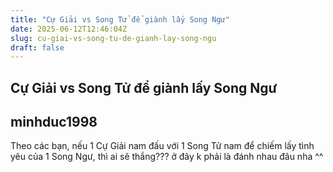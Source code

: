 ```yaml
---
title: "Cự Giải vs Song Tử để giành lấy Song Ngư"
date: 2025-06-12T12:46:04Z
slug: cu-giai-vs-song-tu-de-gianh-lay-song-ngu
draft: false
---
```


## Cự Giải vs Song Tử để giành lấy Song Ngư

## minhduc1998

Theo các bạn, nếu 1 Cự Giải nam đấu với 1 Song Tử nam để chiếm lấy tình yêu của 1 Song Ngư, thì ai sẽ thắng???
ở đây k phải là đánh nhau đâu nha ^^